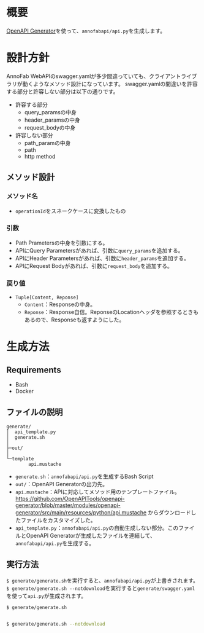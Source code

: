 # 概要
[OpenAPI Generator](https://github.com/OpenAPITools/openapi-generator)を使って、`annofabapi/api.py`を生成します。


# 設計方針
AnnoFab WebAPIのswagger.yamlが多少間違っていても、クライアントライブラリが動くようなメソッド設計になっています。
swagger.yamlの間違いを許容する部分と許容しない部分は以下の通りです。

* 許容する部分
    * query_paramsの中身
    * header_paramsの中身
    * request_bodyの中身
* 許容しない部分
    * path_paramの中身
    * path
    * http method


## メソッド設計
### メソッド名
* `operationId`をスネークケースに変換したもの

### 引数
* Path Prametersの中身を引数にする。
* APIにQuery Parametersがあれば、引数に`query_params`を追加する。
* APIにHeader Parametersがあれば、引数に`header_params`を追加する。
* APIにRequest Bodyがあれば、引数に`request_body`を追加する。

### 戻り値
* `Tuple[Content, Reponse]`
    * `Content`：Responseの中身。
    * `Reponse`：Response自信。ReponseのLocationヘッダを参照するときもあるので、Responseも返すようにした。


# 生成方法

## Requirements
* Bash
* Docker

## ファイルの説明

```
generate/
│  api_template.py
│  generate.sh
│
├─out/
│  
└─template
        api.mustache

```

* `generate.sh`：`annofabapi/api.py`を生成するBash Script
* `out/`：OpenAPI Generatorの出力先。
* `api.mustache`：APIに対応してメソッド用のテンプレートファイル。https://github.com/OpenAPITools/openapi-generator/blob/master/modules/openapi-generator/src/main/resources/python/api.mustache からダウンロードしたファイルをカスタマイズした。
* `api_template.py`：`annofabapi/api.py`の自動生成しない部分。このファイルとOpenAPI Generatorが生成したファイルを連結して、`annofabapi/api.py`を生成する。

## 実行方法

`$ generate/generate.sh`を実行すると、`annofabapi/api.py`が上書きされます。
`$ generate/generate.sh --notdownload`を実行すると`generate/swagger.yaml`を使って`api.py`が生成されます。


```bash
$ generate/generate.sh


$ generate/generate.sh --notdownload

```
